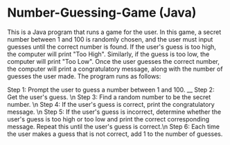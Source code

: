 # Number-Guessing-Game (Java)

This is a Java program that runs a game for the user. In this game, a secret number between 1 and 100 is randomly chosen, and the user must input guesses until the correct number is found. If the user's guess is too high, the computer will print "Too High". Similarly, if the guess is too low, the computer will print "Too Low". Once the user guesses the correct number, the computer will print a congratulatory message, along with the number of guesses the user made. The program runs as follows: 

Step 1: Prompt the user to guess a number between 1 and 100. __
Step 2: Get the user's guess. \n
Step 3: Find a random number to be the secret number. \n
Step 4: If the user's guess is correct, print the congratulatory message. \n
Step 5: If the user's guess is incorrect, determine whether the user's guess is too high or too low and print the correct corresponding message. Repeat this until the user's guess is correct.\n
Step 6: Each time the user makes a guess that is not correct, add 1 to the number of guesses.
